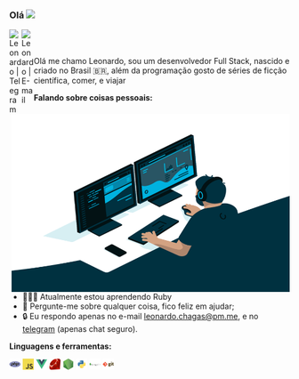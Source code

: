 ### Olá <img src="https://media.giphy.com/media/hvRJCLFzcasrR4ia7z/giphy.gif" width="25px">
<a href="https://t.me/leonardocoffee2">
  <img align="left" alt="Leonardo | Telegram" width="22px" src="https://cdn.jsdelivr.net/npm/simple-icons@v3/icons/telegram.svg" />
</a>
<a href="mailto://leonardo.chagas@pm.me">
  <img align="left" alt="Leonardo | E-mail" width="22px" src="https://cdn.jsdelivr.net/npm/simple-icons@v3/icons/protonmail.svg" />
</a>
<br /><br>

Olá me chamo Leonardo, sou um desenvolvedor Full Stack, nascido e criado no Brasil 🇧🇷, além da programação gosto de séries de ficção científica, comer, e viajar

  <img align="right" alt="GIF" src="https://github.com/leonardocoffee/leonardocoffee/blob/master/code.gif?raw=true" width="500" height="320" />
  
**Falando sobre coisas pessoais:**

- 👨🏽‍💻 Atualmente estou aprendendo Ruby
- 💬 Pergunte-me sobre qualquer coisa, fico feliz em ajudar;
- 🔒 Eu respondo apenas no e-mail [leonardo.chagas@pm.me](mailto://leonardo.chagas@pm.me), e no [telegram](https://t.me/leonardocoffee2) (apenas chat seguro).

**Linguagens e ferramentas:**  

<code><img height="20" src="https://raw.githubusercontent.com/github/explore/80688e429a7d4ef2fca1e82350fe8e3517d3494d/topics/php/php.png"></code>
<code><img height="20" src="https://raw.githubusercontent.com/github/explore/80688e429a7d4ef2fca1e82350fe8e3517d3494d/topics/javascript/javascript.png"></code>
<code><img height="20" src="https://raw.githubusercontent.com/github/explore/80688e429a7d4ef2fca1e82350fe8e3517d3494d/topics/vue/vue.png"></code>
<code><img height="20" src="https://raw.githubusercontent.com/github/explore/5c058a388828bb5fde0bcafd4bc867b5bb3f26f3/topics/ruby/ruby.png"></code>
<code><img height="20" src="https://raw.githubusercontent.com/github/explore/80688e429a7d4ef2fca1e82350fe8e3517d3494d/topics/nodejs/nodejs.png"></code>
<code><img height="20" src="https://raw.githubusercontent.com/github/explore/80688e429a7d4ef2fca1e82350fe8e3517d3494d/topics/python/python.png"></code>
<code><img height="20" src="https://raw.githubusercontent.com/github/explore/80688e429a7d4ef2fca1e82350fe8e3517d3494d/topics/mongodb/mongodb.png"></code>
<code><img height="20" src="https://raw.githubusercontent.com/github/explore/80688e429a7d4ef2fca1e82350fe8e3517d3494d/topics/git/git.png"></code>

